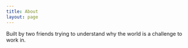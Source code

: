 ```yaml
---
title: About
layout: page
---
```


Built by two friends trying to understand why the world is a challenge to work in.
